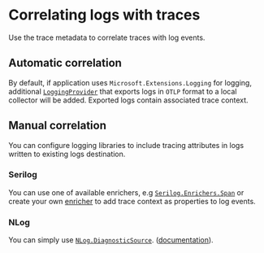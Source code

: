 # Correlating logs with traces

Use the trace metadata to correlate traces with log events.

## Automatic correlation

By default, if application uses `Microsoft.Extensions.Logging` for logging,
additional [`LoggingProvider`](https://learn.microsoft.com/en-us/dotnet/core/extensions/logging-providers)
that exports logs in `OTLP` format to a local collector will be added.
Exported logs contain associated trace context.

## Manual correlation

You can configure logging libraries to include tracing attributes in logs written
to existing logs destination.

### Serilog

You can use one of available enrichers, e.g [`Serilog.Enrichers.Span`](https://www.nuget.org/packages/Serilog.Enrichers.Span)
or create your own [enricher](https://github.com/serilog/serilog/wiki/Enrichment)
to add trace context as properties to log events.

### NLog

You can simply use [`NLog.DiagnosticSource`](https://www.nuget.org/packages/NLog.DiagnosticSource).
([documentation](https://github.com/NLog/NLog.DiagnosticSource)).
